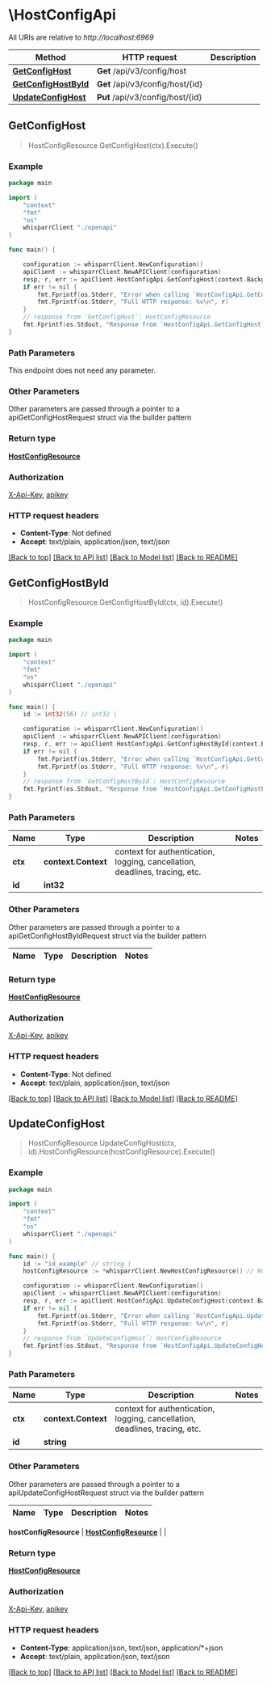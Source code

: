 # \HostConfigApi

All URIs are relative to *http://localhost:6969*

Method | HTTP request | Description
------------- | ------------- | -------------
[**GetConfigHost**](HostConfigApi.md#GetConfigHost) | **Get** /api/v3/config/host | 
[**GetConfigHostById**](HostConfigApi.md#GetConfigHostById) | **Get** /api/v3/config/host/{id} | 
[**UpdateConfigHost**](HostConfigApi.md#UpdateConfigHost) | **Put** /api/v3/config/host/{id} | 



## GetConfigHost

> HostConfigResource GetConfigHost(ctx).Execute()



### Example

```go
package main

import (
    "context"
    "fmt"
    "os"
    whisparrClient "./openapi"
)

func main() {

    configuration := whisparrClient.NewConfiguration()
    apiClient := whisparrClient.NewAPIClient(configuration)
    resp, r, err := apiClient.HostConfigApi.GetConfigHost(context.Background()).Execute()
    if err != nil {
        fmt.Fprintf(os.Stderr, "Error when calling `HostConfigApi.GetConfigHost``: %v\n", err)
        fmt.Fprintf(os.Stderr, "Full HTTP response: %v\n", r)
    }
    // response from `GetConfigHost`: HostConfigResource
    fmt.Fprintf(os.Stdout, "Response from `HostConfigApi.GetConfigHost`: %v\n", resp)
}
```

### Path Parameters

This endpoint does not need any parameter.

### Other Parameters

Other parameters are passed through a pointer to a apiGetConfigHostRequest struct via the builder pattern


### Return type

[**HostConfigResource**](HostConfigResource.md)

### Authorization

[X-Api-Key](../README.md#X-Api-Key), [apikey](../README.md#apikey)

### HTTP request headers

- **Content-Type**: Not defined
- **Accept**: text/plain, application/json, text/json

[[Back to top]](#) [[Back to API list]](../README.md#documentation-for-api-endpoints)
[[Back to Model list]](../README.md#documentation-for-models)
[[Back to README]](../README.md)


## GetConfigHostById

> HostConfigResource GetConfigHostById(ctx, id).Execute()



### Example

```go
package main

import (
    "context"
    "fmt"
    "os"
    whisparrClient "./openapi"
)

func main() {
    id := int32(56) // int32 | 

    configuration := whisparrClient.NewConfiguration()
    apiClient := whisparrClient.NewAPIClient(configuration)
    resp, r, err := apiClient.HostConfigApi.GetConfigHostById(context.Background(), id).Execute()
    if err != nil {
        fmt.Fprintf(os.Stderr, "Error when calling `HostConfigApi.GetConfigHostById``: %v\n", err)
        fmt.Fprintf(os.Stderr, "Full HTTP response: %v\n", r)
    }
    // response from `GetConfigHostById`: HostConfigResource
    fmt.Fprintf(os.Stdout, "Response from `HostConfigApi.GetConfigHostById`: %v\n", resp)
}
```

### Path Parameters


Name | Type | Description  | Notes
------------- | ------------- | ------------- | -------------
**ctx** | **context.Context** | context for authentication, logging, cancellation, deadlines, tracing, etc.
**id** | **int32** |  | 

### Other Parameters

Other parameters are passed through a pointer to a apiGetConfigHostByIdRequest struct via the builder pattern


Name | Type | Description  | Notes
------------- | ------------- | ------------- | -------------


### Return type

[**HostConfigResource**](HostConfigResource.md)

### Authorization

[X-Api-Key](../README.md#X-Api-Key), [apikey](../README.md#apikey)

### HTTP request headers

- **Content-Type**: Not defined
- **Accept**: text/plain, application/json, text/json

[[Back to top]](#) [[Back to API list]](../README.md#documentation-for-api-endpoints)
[[Back to Model list]](../README.md#documentation-for-models)
[[Back to README]](../README.md)


## UpdateConfigHost

> HostConfigResource UpdateConfigHost(ctx, id).HostConfigResource(hostConfigResource).Execute()



### Example

```go
package main

import (
    "context"
    "fmt"
    "os"
    whisparrClient "./openapi"
)

func main() {
    id := "id_example" // string | 
    hostConfigResource := *whisparrClient.NewHostConfigResource() // HostConfigResource |  (optional)

    configuration := whisparrClient.NewConfiguration()
    apiClient := whisparrClient.NewAPIClient(configuration)
    resp, r, err := apiClient.HostConfigApi.UpdateConfigHost(context.Background(), id).HostConfigResource(hostConfigResource).Execute()
    if err != nil {
        fmt.Fprintf(os.Stderr, "Error when calling `HostConfigApi.UpdateConfigHost``: %v\n", err)
        fmt.Fprintf(os.Stderr, "Full HTTP response: %v\n", r)
    }
    // response from `UpdateConfigHost`: HostConfigResource
    fmt.Fprintf(os.Stdout, "Response from `HostConfigApi.UpdateConfigHost`: %v\n", resp)
}
```

### Path Parameters


Name | Type | Description  | Notes
------------- | ------------- | ------------- | -------------
**ctx** | **context.Context** | context for authentication, logging, cancellation, deadlines, tracing, etc.
**id** | **string** |  | 

### Other Parameters

Other parameters are passed through a pointer to a apiUpdateConfigHostRequest struct via the builder pattern


Name | Type | Description  | Notes
------------- | ------------- | ------------- | -------------

 **hostConfigResource** | [**HostConfigResource**](HostConfigResource.md) |  | 

### Return type

[**HostConfigResource**](HostConfigResource.md)

### Authorization

[X-Api-Key](../README.md#X-Api-Key), [apikey](../README.md#apikey)

### HTTP request headers

- **Content-Type**: application/json, text/json, application/*+json
- **Accept**: text/plain, application/json, text/json

[[Back to top]](#) [[Back to API list]](../README.md#documentation-for-api-endpoints)
[[Back to Model list]](../README.md#documentation-for-models)
[[Back to README]](../README.md)

